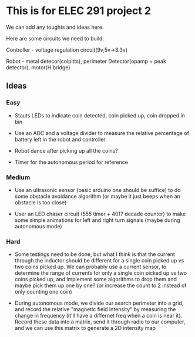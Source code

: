 # This is for ELEC 291 project 2

We can add any toughts and ideas here.

Here are some circuits we need to build:

Controller - voltage regulation circuit(9v,5v->3.3v)

Robot - metal detecor(colpitts), perimeter Detector(opamp + peak detector), motor(H bridge)

## Ideas

### Easy 
- Stauts LEDs to indicate coin detected, coin picked up, coin dropped in bin 

- Use an ADC and a voltage divider to measure the relative percentage of battery left in the robot and controller 

- Robot dance after picking up all the coins?

- Timer for the autonomous period for reference
### Medium 
- Use an ultrasonic sensor (basic arduino one should be suffice) to do some obstacle avoidance algorithm (or maybe it just beeps when an obstacle is too close)

- User an LED chaser circuit (555 timer + 4017 decade counter) to make some simple animations for left and right turn signals (maybe during autonomous mode)
### Hard 
- Some testings need to be done, but what I think is that the current through the inductor should be different for a single coin picked up vs two coins picked up. We can probably use a current sensor, to determine the range of currents for only a single coin picked up vs two coins picked up, and implement some algorithms to drop them and maybe pick them up one by one? (or increase the count to 2 instead of only counting one coin)


- During autonomous mode, we divide our search perimeter into a grid, and record the relative "magnetic field intensity" by measuring the change in frequency (it'll have a differnet freq when a coin is near it). Record these data into a matrix, send it through radio to our computer, and we can use this matrix to generate a 2D intensity map


